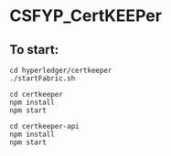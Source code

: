 # CSFYP_CertKEEPer

## To start: 
```
cd hyperledger/certkeeper
./startFabric.sh

cd certkeeper
npm install
npm start

cd certkeeper-api
npm install
npm start
```
